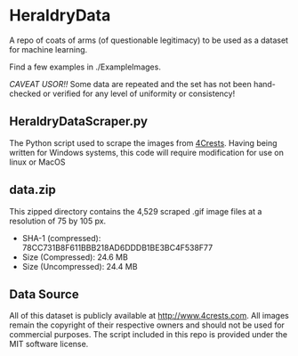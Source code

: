 # HeraldryData
 A repo of coats of arms (of questionable legitimacy) to be used as a dataset for machine learning.
 
 Find a few examples in ./ExampleImages.
 
 *CAVEAT USOR!!*
 Some data are repeated and the set has not been hand-checked or verified for any level of uniformity or consistency!
 
## HeraldryDataScraper.py
 The Python script used to scrape the images from [4Crests](http://www.4crests.com).
 Having being written for Windows systems, this code will require modification for use on linux or MacOS

## data.zip
 This zipped directory contains the 4,529 scraped .gif image files at a resolution of 75 by 105 px.
 
 - SHA-1 (compressed): 78CC731B8F611BBB218AD6DDDB1BE3BC4F538F77
 - Size (Compressed): 24.6 MB
 - Size (Uncompressed): 24.4 MB
 
## Data Source
 All of this dataset is publicly available at http://www.4crests.com. All images remain the
 copyright of their respective owners and should not be used for commercial purposes. The script
 included in this repo is provided under the MIT software license.

